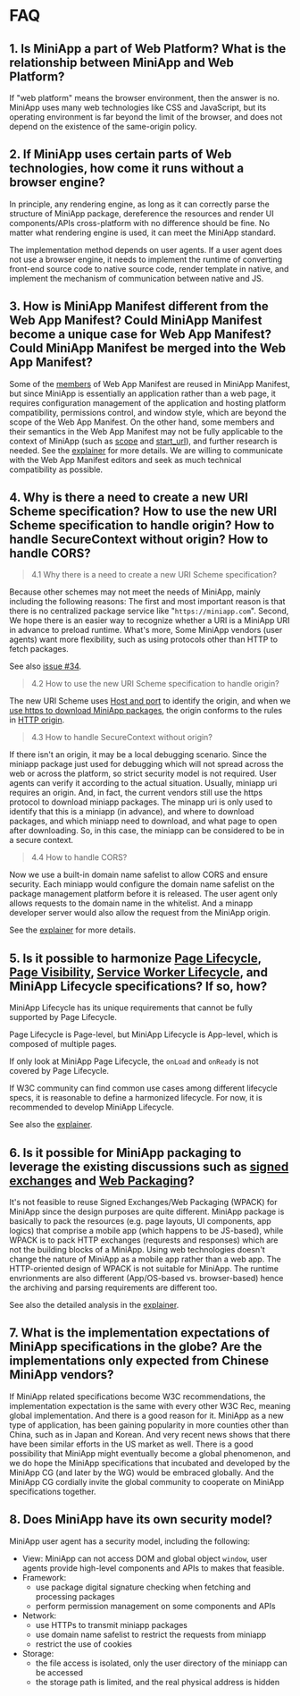 # FAQ

## 1. Is MiniApp a part of Web Platform? What is the relationship between MiniApp and Web Platform?

If "web platform" means the browser environment, then the answer is no. MiniApp uses many web technologies like CSS and JavaScript, but its operating environment is far beyond the limit of the browser, and does not depend on the existence of the same-origin policy.

## 2. If MiniApp uses certain parts of Web technologies, how come it runs without a browser engine?

In principle, any rendering engine, as long as it can correctly parse the structure of MiniApp package, dereference the resources and render UI components/APIs cross-platform with no difference should be fine. No matter what rendering engine is used, it can meet the MiniApp standard.

The implementation method depends on user agents. If a user agent does not use a browser engine, it needs to implement the runtime of converting front-end source code to native source code, render template in native, and implement the mechanism of communication between native and JS.

## 3. How is MiniApp Manifest different from the Web App Manifest? Could MiniApp Manifest become a unique case for Web App Manifest? Could MiniApp Manifest be merged into the Web App Manifest?

Some of the [members](https://www.w3.org/TR/appmanifest/#webappmanifest-dictionary) of Web App Manifest are reused in MiniApp Manifest, but since MiniApp is essentially an application rather than a web page, it requires configuration management of the application and hosting platform compatibility, permissions control, and window style, which are beyond the scope of the Web App Manifest. On the other hand, some members and their semantics in the Web App Manifest may not be fully applicable to the context of MiniApp (such as [scope](https://www.w3.org/TR/appmanifest/#scope-member) and [start_url](https://www.w3.org/TR/appmanifest/#start_url-member)), and further research is needed. See the [explainer](https://github.com/w3c/miniapp/blob/gh-pages/specs/manifest/docs/explainer.md) for more details. We are willing to communicate with the Web App Manifest editors and seek as much technical compatibility as possible.

## 4. Why is there a need to create a new URI Scheme specification? How to use the new URI Scheme specification to handle origin? How to handle SecureContext without origin? How to handle CORS?

> 4.1 Why there is a need to create a new URI Scheme specification?

Because other schemes may not meet the needs of MiniApp, mainly including the following reasons:
The first and most important reason is that there is no centralized package service like "`https://miniapp.com`".
Second, We hope there is an easier way to recognize whether a URI is a MiniApp URI in advance to preload runtime.
What's more, Some MiniApp vendors (user agents) want more flexibility, such as using protocols other than HTTP to fetch packages.

See also [issue #34](https://github.com/w3c/miniapp/issues/34).

> 4.2 How to use the new URI Scheme specification to handle origin?

The new URI Scheme uses [Host and port](https://w3c.github.io/miniapp/specs/uri/#host-and-port-host-port) to identify the origin, and when we [use https to download MiniApp packages](https://w3c.github.io/miniapp/specs/uri/#https), the origin conforms to the rules in [HTTP origin](https://tools.ietf.org/html/rfc6454#section-7).

> 4.3 How to handle SecureContext without origin?

 If there isn't an origin, it may be a local debugging scenario. Since the miniapp package just used for debugging which will not spread across the web or across the platform, so strict security model is not required. User agents can verify it according to the actual situation.
Usually, miniapp uri requires an origin.
And, in fact, the current vendors still use the https protocol to download miniapp packages. The minapp uri is only used to identify that this is a miniapp (in advance), and where to download packages, and which miniapp need to download, and what page to open after downloading. So, in this case, the miniapp can be considered to be in a secure context.

> 4.4 How to handle CORS?

Now we use a built-in domain name safelist to allow CORS and ensure security. Each miniapp would configure the domain name safelist on the package management platform before it is released.
The user agent only allows requests to the domain name in the whitelist. And a minapp developer server would also allow the request from the MiniApp origin.

See the [explainer](https://github.com/w3c/miniapp/blob/gh-pages/specs/uri/docs/explainer.md) for more details.

## 5. Is it possible to harmonize [Page Lifecycle](https://wicg.github.io/page-lifecycle/), [Page Visibility](https://w3c.github.io/page-visibility/), [Service Worker Lifecycle](https://developers.google.com/web/fundamentals/primers/service-workers/lifecycle), and MiniApp Lifecycle specifications? If so, how?

MiniApp Lifecycle has its unique requirements that cannot be fully supported by Page Lifecycle.

Page Lifecycle is Page-level, but MiniApp Lifecycle is App-level, which is composed of multiple pages.

If only look at MiniApp Page Lifecycle, the `onLoad` and `onReady` is not covered by Page Lifecycle.

If W3C community can find common use cases among different lifecycle specs, it is reasonable to define a harmonized lifecycle. For now, it is recommended to develop MiniApp Lifecycle.

See also the [explainer](https://github.com/w3c/miniapp/blob/gh-pages/specs/lifecycle/docs/explainer.md).

## 6. Is it possible for MiniApp packaging to leverage the existing discussions such as [signed exchanges](https://wicg.github.io/webpackage/draft-yasskin-http-origin-signed-responses.html) and [Web Packaging](https://www.w3.org/TR/2015/WD-web-packaging-20150115/)?

It's not feasible to reuse Signed Exchanges/Web Packaging (WPACK) for MiniApp since the design purposes are quite different. MiniApp package is basically to pack the resources (e.g. page layouts, UI components, app logics) that comprise a mobile app (which happens to be JS-based), while WPACK is to pack HTTP exchanges (requrests and responses) which are not the building blocks of a MiniApp. Using web technologies doesn't change the nature of MiniApp as a mobile app rather than a web app. The HTTP-oriented design of WPACK is not suitable for MiniApp. The runtime envrionments are also different (App/OS-based vs. browser-based) hence the archiving and parsing requirements are different too.

See also the detailed analysis in the [explainer](https://github.com/w3c/miniapp/blob/gh-pages/specs/packaging/docs/explainer.md).

## 7. What is the implementation expectations of MiniApp specifications in the globe? Are the implementations only expected from Chinese MiniApp vendors?

If MiniApp related specifications become W3C recommendations, the implementation expectation is the same with every other W3C Rec, meaning global implementation. And there is a good reason for it. MiniApp as a new type of application, has been gaining popularity in more counties other than China, such as in Japan and Korean. And very recent news shows that there have been similar efforts in the US market as well. There is a good possibility that MiniApp might eventually become a global phenomenon, and we do hope the MiniApp specifications that incubated and developed by the MiniApp CG (and later by the WG) would be embraced globally. And the MiniApp CG cordially invite the global community to cooperate on MiniApp specifications together.

## 8. Does MiniApp have its own security model?

MiniApp user agent has a security model, including the following:

- View: MiniApp can not access DOM and global object `window`, user agents provide high-level components and APIs to makes that feasible.
- Framework:
  - use package digital signature checking when fetching and processing packages
  - perform permission management on some components and APIs
- Network:
  - use HTTPs to transmit miniapp packages
  - use domain name safelist to restrict the requests from miniapp
  - restrict the use of cookies
- Storage:
  - the file access is isolated, only the user directory of the miniapp can be accessed
  - the storage path is limited, and the real physical address is hidden
